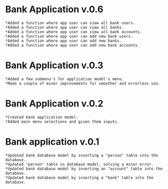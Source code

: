 # Bank Application v.0.6
    *Added a function where app user can view all bank users.
    *Added a function where app user can view all banks.
    *Added a function where app user can view all bank accounts.
    *Added a function where app user can add new bank users.
    *Added a function where app user can add new banks.
    *Added a function where app user can add new bank accounts.
# Bank Application v.0.3
    *Added a few submenu's for application model's menu.
    *Made a couple of minor improvements for smoother and errorless use.
# Bank Application v.0.2
    *Created bank application model.
    *Added main menu selections and given them inputs.
# Bank application v.0.1
    *Updated bank database model by inserting a "person" table into the database.
    *Updated "person" table in database model, solving a minor error.
    *Updated bank database model by inserting an "account" table into the database.
    *Updated bank database model by inserting a "bank" table into the database.